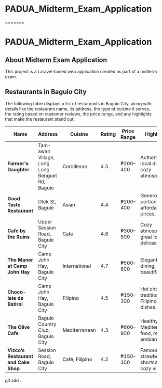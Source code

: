 # PADUA_Midterm_Exam_Application
=======
# PADUA_Midterm_Exam_Application

## About Midterm Exam Application

This project is a Laravel-based web application created as part of a midterm exam.

## Restaurants in Baguio City
The following table displays a list of restaurants in Baguio City, along with details like the restaurant name, its address, the type of cuisine it serves, the rating based on customer reviews, the price range, and any highlights that make the restaurant stand out.

| Name                            | Address                                        | Cuisine         | Rating | Price Range | Highlights                                 |
|---------------------------------|------------------------------------------------|-----------------|--------|-------------|--------------------------------------------|
| **Farmer's Daughter**           | Tam-awan Village, Long Long Benguet Rd, Baguio | Cordilleran     | 4.5    | ₱200–400    | Authentic local dishes, cozy atmosphere.   |
| **Good Taste Restaurant**      | Otek St, Baguio                                | Asian           | 4.4    | ₱200–400    | Generous portions, affordable prices.      |
| **Cafe by the Ruins**           | Upper Session Road, Baguio City                | Cafe            | 4.6    | ₱300–500    | Cozy atmosphere, great local delicacies.   |
| **The Manor at Camp John Hay** | Camp John Hay, Baguio City                     | International   | 4.7    | ₱500–800    | Elegant dining, beautiful view.           |
| **Choco-late de Batirol**       | Camp John Hay, Baguio City                     | Filipino        | 4.5    | ₱150–300    | Hot chocolate, traditional Filipino dishes.|
| **The Olive Cafe**              | Baguio Country Club, Baguio City               | Mediterranean    | 4.3    | ₱600–900    | Healthy Mediterranean food, relaxing ambiance. |
| **Vizco’s Restaurant and Cake Shop** | Session Road, Baguio City                 | Café, Filipino  | 4.2    | ₱150–300    | Famous for strawberry shortcake, cozy vibe.|
git add .

